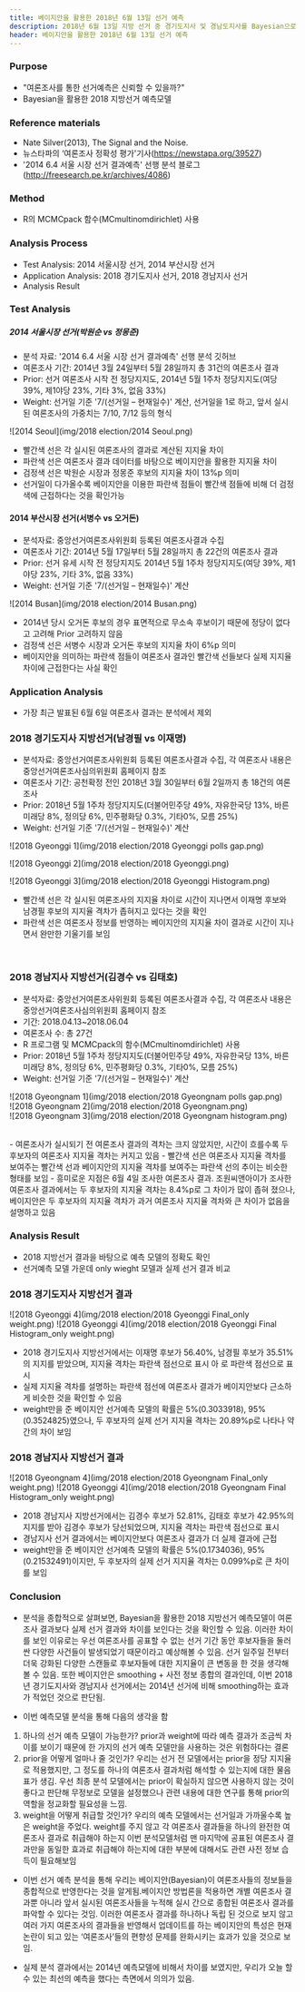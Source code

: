 ```yaml
---
title: 베이지안을 활용한 2018년 6월 13일 선거 예측
description: 2018년 6월 13일 지방 선거 중 경기도지사 및 경남도지사를 Bayesian으로 추측합니다.
header: 베이지안을 활용한 2018년 6월 13일 선거 예측
---
```


### Purpose
- "여론조사를 통한 선거예측은 신뢰할 수 있을까?"
- Bayesian을 활용한 2018 지방선거 예측모델

### Reference materials
- Nate Silver(2013), The Signal and the Noise.
- 뉴스타파의 ‘여론조사 정확성 평가'기사(https://newstapa.org/39527)
- '2014 6.4 서울 시장 선거 결과예측' 선행 분석 블로그(http://freesearch.pe.kr/archives/4086)<!--break-->


### Method
- R의 MCMCpack 함수(MCmultinomdirichlet) 사용

### Analysis Process
- Test Analysis: 2014 서울시장 선거, 2014 부산시장 선거
- Application Analysis: 2018 경기도지사 선거, 2018 경남지사 선거
- Analysis Result


### Test Analysis

##### 2014 서울시장 선거(박원순 vs 정몽준)
- 분석 자료: '2014 6.4 서울 시장 선거 결과예측' 선행 분석 깃허브
- 여론조사 기간: 2014년 3월 24일부터 5월 28일까지 총 31건의 여론조사 결과
- Prior: 선거 여론조사 시작 전 정당지지도, 2014년 5월 1주차 정당지지도(여당 39%, 제1야당 23%, 기타 3%, 없음 33%)
- Weight: 선거일 기준 '7/(선거일 – 현재일수)' 계산, 선거일을 1로 하고, 앞서 실시된 여론조사의 가중치는 7/10, 7/12 등의 형식

![2014 Seoul](img/2018 election/2014 Seoul.png)

- 빨간색 선은 각 실시된 여론조사의 결과로 계산된 지지율 차이
- 파란색 선은 여론조사 결과 데이터를 바탕으로 베이지안을 활용한 지지율 차이
- 검정색 선은 박원순 시장과 정몽준 후보의 지지율 차이 13%p 의미
- 선거일이 다가올수록 베이지안을 이용한 파란색 점들이 빨간색 점들에 비해 더 검정색에 근접하다는 것을 확인가능


#### 2014 부산시장 선거(서병수 vs 오거돈)
- 분석자료: 중앙선거여론조사위원회 등록된 여론조사결과 수집
- 여론조사 기간: 2014년 5월 17일부터 5월 28일까지 총 22건의 여론조사 결과
- Prior: 선거 유세 시작 전 정당지지도 2014년 5월 1주차 정당지지도(여당 39%, 제1야당 23%, 기타 3%, 없음 33%)
- Weight: 선거일 기준 '7/(선거일 – 현재일수)' 계산

![2014 Busan](img/2018 election/2014 Busan.png)

- 2014년 당시 오거돈 후보의 경우 표면적으로 무소속 후보이기 때문에 정당이 없다고 고려해 Prior 고려하지 않음
- 검정색 선은 서병수 시장과 오거돈 후보의 지지율 차이 6%p 의미
- 베이지안을 의미하는 파란색 점들이 여론조사 결과인 빨간색 선들보다 실제 지지율 차이에 근접한다는 사실 확인


### Application Analysis
- 가장 최근 발표된 6월 6일 여론조사 결과는 분석에서 제외

### 2018 경기도지사 지방선거(남경필 vs 이재명)
- 분석자료: 중앙선거여론조사위원회 등록된 여론조사결과 수집, 각 여론조사 내용은 중앙선거여론조사심의위원회 홈페이지 참조
- 여론조사 기간: 공천확정 전인 2018년 3월 30일부터 6월 2일까지 총 18건의 여론조사
- Prior: 2018년 5월 1주차 정당지지도(더불어민주당 49%, 자유한국당 13%, 바른미래당 8%, 정의당 6%, 민주평화당 0.3%, 기타0%, 모름 25%)
- Weight: 선거일 기준 '7/(선거일 – 현재일수)' 계산


![2018 Gyeonggi 1](img/2018 election/2018 Gyeonggi polls gap.png)
<br/>

![2018 Gyeonggi 2](img/2018 election/2018 Gyeonggi.png)
<br/>

![2018 Gyeonggi 3](img/2018 election/2018 Gyeonggi Histogram.png)
<br/>
- 빨간색 선은 각 실시된 여론조사의 지지율 차이로 시간이 지나면서 이재명 후보와 남경필 후보의 지지율 격차가 좁혀지고 있다는 것을 확인
- 파란색 선은 여론조사 정보를 반영하는 베이지안의 지지율 차이 결과로 시간이 지나면서 완만한 기울기를 보임
<br/>

### 2018 경남지사 지방선거(김경수 vs 김태호)
- 분석자료: 중앙선거여론조사위원회 등록된 여론조사결과 수집, 각 여론조사 내용은 중앙선거여론조사심의위원회 홈페이지 참조
- 기간: 2018.04.13~2018.06.04
- 여론조사 수: 총 27건
- R 프로그램 및 MCMCpack의 함수(MCmultinomdirichlet) 사용
- Prior: 2018년 5월 1주차 정당지지도(더불어민주당 49%, 자유한국당 13%, 바른미래당 8%, 정의당 6%, 민주평화당 0.3%, 기타0%, 모름 25%)
- Weight: 선거일 기준 '7/(선거일 – 현재일수)' 계산

![2018 Gyeongnam 1](img/2018 election/2018 Gyeongnam polls gap.png)
<br/>
![2018 Gyeongnam 2](img/2018 election/2018 Gyeongnam.png)
<br/>
![2018 Gyeongnam 3](img/2018 election/2018 Gyeongnam histogram.png)

<br/>
- 여론조사가 실시되기 전 여론조사 결과의 격차는 크지 않았지만, 시간이 흐를수록 두 후보자의 여론조사 지지율 격차는 커지고 있음
- 빨간색 선은 여론조사 지지율 격차를 보여주는 빨간색 선과 베이지안의 지지율 격차를 보여주는 파란색 선의 추이는 비슷한 형태를 보임
- 흥미로운 지점은 6월 4일 조사한 여론조사 결과. 조원씨앤아이가 조사한 여론조사 결과에서는 두 후보자의 지지율 격차는 8.4%p로 그 차이가 많이 좁혀 졌으나, 베이지안은 두 후보자의 지지율 격차가 과거 여론조사 지지율 격차와 큰 차이가 없음을 설명하고 있음


### Analysis Result
- 2018 지방선거 결과을 바탕으로 예측 모델의 정확도 확인
- 선거예측 모델 가운데 only wieght 모델과 실제 선거 결과 비교


### 2018 경기도지사 지방선거 결과
![2018 Gyeonggi 4](img/2018 election/2018 Gyeonggi Final_only weight.png)
![2018 Gyeonggi 4](img/2018 election/2018 Gyeonggi Final Histogram_only weight.png)


- 2018 경기도지사 지방선거에서는 이재명 후보가 56.40%, 남경필 후보가 35.51%의 지지를 받았으며, 지지율 격차는 파란색 점선으로 표시
아 로 파란색 점선으로 표시
- 실제 지지율 격차를 설명하는 파란색 점선에 여론조사 결과가 베이지안보다 근소하게 비슷한 것을 확인할 수 있음
- weight만을 준 베이지안 선거예측 모델의 확률은 5%(0.3033918), 95%(0.3524825)였으나, 두 후보자의 실제 선거 지지율 격차는 20.89%p로 나타나 약간의 차이 보임



### 2018 경남지사 지방선거 결과
![2018 Gyeongnam 4](img/2018 election/2018 Gyeongnam  Final_only weight.png)
![2018 Gyeonggi 4](img/2018 election/2018 Gyeongnam Final Histogram_only weight.png)

- 2018 경남지사 지방선거에서는 김경수 후보가 52.81%, 김태호 후보가 42.95%의 지지를 받아 김경수 후보가 당선되었으며, 지지율 격차는 파란색 점선으로 표시
- 경남지사 선거 결과에서는 베이지안보다 여론조사 결과가 더 실제 결과에 근접
- weight만을 준 베이지안 선거예측 모델의 확률은 5%(0.1734036), 95%(0.21532491)이지만, 두 후보자의 실제 선거 지지율 격차는 0.099%p로 큰 차이를 보임



### Conclusion
- 분석을 종합적으로 살펴보면, Bayesian을 활용한 2018 지방선거 예측모델이 여론조사 결과보다 실제 선거 결과와 차이를 보인다는 것을 확인할 수 있음. 이러한 차이를 보인 이유로는 우선 여론조사를 공표할 수 없는 선거 기간 동안 후보자들을 둘러싼 다양한 사건들이 발생되었기 때문이라고 예상해볼 수 있음. 선거 일주일 전부터 더욱 강화된 다양한 스캔들로 후보자들에 대한 지지율이 큰 변동을 한 것을 생각해 볼 수 있음. 또한 베이지안은 smoothing + 사전 정보 종합의 결과인데, 이번 2018년 경기도지사와 경남지사 선거에서는 2014년 선거에 비해 smoothing하는 효과가 적었던 것으로 판단됨.

- 이번 예측모델 분석을 통해 다음의 생각을 함
1. 하나의 선거 예측 모델이 가능한가? prior과 weight에 따라 예측 결과가 조금씩 차이를 보이기 때문에 한 가지의 선거 예측 모델만을 사용하는 것은 위험하다는 결론
2. prior을 어떻게 얼마나 줄 것인가? 우리는 선거 전 모델에서는 prior을 정당 지지율로 적용했지만, 그 정도를 하나의 여론조사 결과처럼 해석할 수 있는지에 대한 물음표가 생김. 우선 최종 분석 모델에서는 prior이 확실하지 않으면 사용하지 않는 것이 좋다고 판단해 무정보로 모델을 설정했으나 관련 내용에 대한 연구를 통해 prior의 역할을 정교화할 필요성을 느낌.
3. weight을 어떻게 취급할 것인가? 우리의 예측 모델에서는 선거일과 가까울수록 높은 weight을 주었다. weight를 주지 않고 각 여론조사 결과들을 하나의 완전한 여론조사 결과로 취급해야 하는지 이번 분석모델처럼 맨 마지막에 공표된 여론조사 결과만을 동일한 효과로 취급해야 하는지에 대한 부분에 대해서도 관련 사전 정보 습득이 필요해보임

- 이번 선거 예측 분석을 통해 우리는  베이지안(Bayesian)이 여론조사들의 정보들을 종합적으로 반영한다는 것을 알게됨.베이지안 방법론을 적용하면 개별 여론조사 결과뿐 아니라 앞서 실시된 여론조사들을 누적해 실시 간으로 종합된 여론조사 결과를 파악할 수 있다는 것임. 이러한 여론조사 결과를 하나하나 독립 된 것으로 보지 않고 여러 가지 여론조사의 결과들을 반영해서 업데이트를 하는 베이지안의 특성은 현재 논란이 되고 있는 ‘여론조사’들의 편향성 문제를 완화시키는 효과가 있을 것으로 보임.

- 실제 분석 결과에서는 2014년 예측모델에 비해서 차이를 보였지만, 우리가 오늘 할 수 있는 최선의 예측을 했다는 측면에서 의의가 있음.
